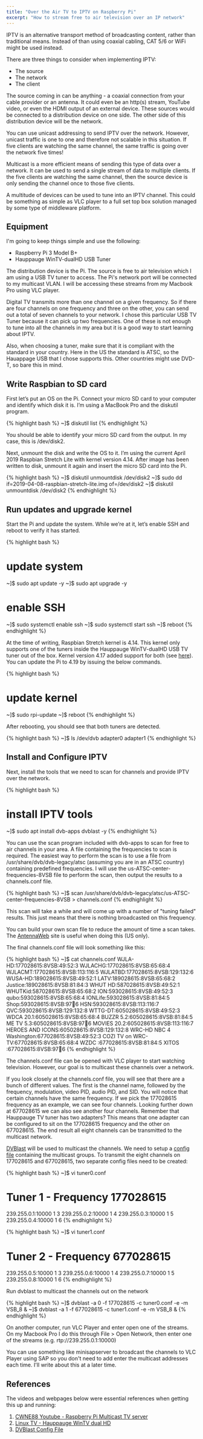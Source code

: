 ```yaml
---
title: "Over the Air TV to IPTV on Raspberry Pi"
excerpt: "How to stream free to air television over an IP network"
---
```


IPTV is an alternative transport method of broadcasting content, rather than traditional means. Instead of than using coaxial cabling, CAT 5/6 or WiFi might be used instead.

There are three things to consider when implementing IPTV:
- The source
- The network
- The client

The source coming in can be anything -  a coaxial connection from your cable provider or an antenna. It could even be an http(s) stream, YouTube video, or even the HDMI output of an external device. These sources would be connected to a distribution device on one side. The other side of this distribution device will be the network.

You can use unicast addressing to send IPTV over the network. However, unicast traffic is one to one and therefore not scalable in this situation. If five clients are watching the same channel, the same traffic is going over the network five times!

Multicast is a more efficient means of sending this type of data over a network. It can be used to send a single stream of data to multiple clients. If the five clients are watching the same channel, then the source device is only sending the channel once to those five clients.

A multitude of devices can be used to tune into an IPTV channel. This could be something as simple as VLC player to a full set top box solution managed by some type of middleware platform. 


## Equipment
I'm going to keep things simple and use the following:

- Raspberry Pi 3 Model B+
- Hauppauge WinTV-dualHD USB Tuner

The distribution device is the Pi. The source is free to air television which I am using a USB TV tuner to access. The Pi's network port will be connected to my multicast VLAN. I will be accessing these streams from my Macbook Pro using VLC player.

Digital TV transmits more than one channel on a given frequency. So if there are four channels on one frequency and three on the other, you can send out a total of seven channels to your network. I chose this particular USB TV Tuner because it can pick up two frequencies. One of these is not enough to tune into all the channels in my area but it is a good way to start learning about IPTV.

Also, when choosing a tuner, make sure that it is compliant with the standard in your country. Here in the US the standard is ATSC, so the Hauappage USB that I chose supports this. Other countries might use DVD-T, so bare this in mind.

## Write Raspbian to SD card
First let’s put an OS on the Pi. Connect your micro SD card to your computer and identify which disk it is. I’m using a MacBook Pro and the diskutil program.

{% highlight bash %}
~]$ diskutil list
{% endhighlight %}

You should be able to identify your micro SD card from the output. In my case, this is /dev/disk2.

Next, unmount the disk and write the OS to it. I’m using the current April 2019 Raspbian Stretch Lite with kernel version 4.14. After image has been written to disk, unmount it again and insert the micro SD card into the Pi.

{% highlight bash %}
~]$ diskutil unmountdisk /dev/disk2
~]$ sudo dd if=2019-04-08-raspbian-stretch-lite.img of=/dev/disk2
~]$ diskutil unmountdisk /dev/disk2
{% endhighlight %}

## Run updates and upgrade kernel
Start the Pi and update the system. While we’re at it, let’s enable SSH and reboot to verify it has started.

{% highlight bash %}
# update system
~]$ sudo apt update -y
~]$ sudo apt upgrade -y
# enable SSH
~]$ sudo systemctl enable ssh
~]$ sudo systemctl start ssh
~]$ reboot
{% endhighlight %}

At the time of writing, Raspbian Stretch kernel is 4.14. This kernel only supports one of the tuners inside the Hauppauge WinTV-dualHD USB TV tuner out of the box. Kernel version 4.17 added support for both (see [here](https://www.linuxtv.org/wiki/index.php/ATSC_USB_devices)). You can update the Pi to 4.19 by issuing the below commands.

{% highlight bash %}
# update kernel
~]$ sudo rpi-update
~]$ reboot
{% endhighlight %}

After rebooting, you should see that both tuners are detected.

{% highlight bash %}
~]$ ls /dev/dvb
adapter0  adapter1
{% endhighlight %}

## Install and Configure IPTV
Next, install the tools that we need to scan for channels and provide IPTV over the network.

{% highlight bash %}
# install IPTV tools
~]$ sudo apt install dvb-apps dvblast -y
{% endhighlight %}

You can use the scan program included with dvb-apps to scan for free to air channels in your area. A file containing the frequencies to scan is required. The easiest way to perform the scan is to use a file from /usr/share/dvb/dvb-legacy/atsc (assuming you are in an ATSC country) containing predefined frequencies. I will use the us-ATSC-center-frequencies-8VSB file to perform the scan, then output the results to a channels.conf file.

{% highlight bash %}
~]$ scan /usr/share/dvb/dvb-legacy/atsc/us-ATSC-center-frequencies-8VSB > channels.conf
{% endhighlight %}

This scan will take a while and will come up with a number of "tuning failed" results. This just means that there is nothing broadcasted on this frequency.

You can build your own scan file to reduce the amount of time a scan takes. The [AntennaWeb](https://antennaweb.org/Address) site is useful when doing this (US only).

The final channels.conf file will look something like this:

{% highlight bash %}
~]$ cat channels.conf
WJLA-HD:177028615:8VSB:49:52:3
WJLACHG:177028615:8VSB:65:68:4
WJLACMT:177028615:8VSB:113:116:5
WJLATBD:177028615:8VSB:129:132:6
WUSA-HD:189028615:8VSB:49:52:1
LATV:189028615:8VSB:65:68:2
Justice:189028615:8VSB:81:84:3
WHUT HD:587028615:8VSB:49:52:1
WHUTKid:587028615:8VSB:65:68:2
ION:593028615:8VSB:49:52:3
qubo:593028615:8VSB:65:68:4
IONLife:593028615:8VSB:81:84:5
Shop:593028615:8VSB:97:100:6
HSN:593028615:8VSB:113:116:7
QVC:593028615:8VSB:129:132:8
WTTG-DT:605028615:8VSB:49:52:3
WDCA 20.1:605028615:8VSB:65:68:4
BUZZR 5.2:605028615:8VSB:81:84:5
ME TV 5.3:605028615:8VSB:97:100:6
MOVIES 20.2:605028615:8VSB:113:116:7
HEROES AND ICONS:605028615:8VSB:129:132:8
WRC-HD NBC 4 Washington:677028615:8VSB:49:52:3
COZI TV on WRC-TV:677028615:8VSB:65:68:4
WZDC   :677028615:8VSB:81:84:5
XITOS  :677028615:8VSB:97:100:6
{% endhighlight %}

The channels.conf file can be opened with VLC player to start watching television. However, our goal is to  multicast these channels over a network.

If you look closely at the channels.conf file, you will see that there are a bunch of different values. The first is the channel name, followed by the frequency, modulation, video PID, audio PID, and SID. You will notice that certain channels have the same frequency. If we pick the 177028615 frequency as an example, we can see four channels. Looking further down at 677028615 we can also see another four channels. Remember that Hauppauge TV tuner has two adapters? This means that one adapter can be configured to sit on the 177028615 frequency and the other on 677028615. The end result all eight channels can be transmitted to the multicast network.

[DVBlast](https://www.videolan.org/projects/dvblast.html) will be used to multicast the channels. We need to setup a [config file](https://github.com/gfto/dvblast/blob/master/README) containing the multicast groups. To transmit the eight channels on 177028615 and 677028615, two separate config files need to be created:

{% highlight bash %}
~]$ vi tuner0.conf
# Tuner 1 - Frequency 177028615
239.255.0.1:10000   1   3
239.255.0.2:10000   1   4
239.255.0.3:10000   1   5
239.255.0.4:10000   1   6
{% endhighlight %}

{% highlight bash %}
~]$ vi tuner1.conf
# Tuner 2 - Frequency 677028615
239.255.0.5:10000   1   3
239.255.0.6:10000   1   4
239.255.0.7:10000   1   5
239.255.0.8:10000   1   6
{% endhighlight %}

Run dvblast to multicast the channels out on the network

{% highlight bash %}
~]$ dvblast -a 0 -f 177028615 -c tuner0.conf -e -m VSB_8  &
~]$ dvblast -a 1 -f 677028615 -c tuner1.conf -e -m VSB_8 &
{% endhighlight %}

On another computer, run VLC Player and enter open one of the streams. On my Macbook Pro I do this through File > Open Network, then enter one of the streams (e.g. rtp://239.255.0.1:10000)

You can use something like minisapserver to broadcast the channels to VLC Player using SAP so you don't need to add enter the multicast addresses each time. I'll write about this at a later time.

## References
The videos and webpages below were essential references when getting this up and running:
1. [CWNE88 Youtube - Raspberry Pi Multicast TV server](https://www.youtube.com/watch?v=KI0LuIcFM98)
2. [Linux TV - Hauppauge WinTV dual HD](https://www.linuxtv.org/wiki/index.php/Hauppauge_WinTV-dualHD)
3. [DVBlast Config File](https://github.com/gfto/dvblast/blob/master/README)